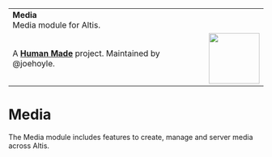 <table width="100%">
	<tr>
		<td align="left" width="70">
			<strong>Media</strong><br />
			Media module for Altis.
		</td>
		<td align="right" width="20%">
		</td>
	</tr>
	<tr>
		<td>
			A <strong><a href="https://hmn.md/">Human Made</a></strong> project. Maintained by @joehoyle.
		</td>
		<td align="center">
			<img src="https://hmn.md/content/themes/hmnmd/assets/images/hm-logo.svg" width="100" />
		</td>
	</tr>
</table>

# Media

The Media module includes features to create, manage and server media across Altis.
